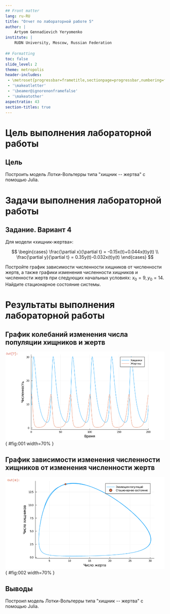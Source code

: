 ```yaml
---
## Front matter
lang: ru-RU
title: "Отчет по лабораторной работе 5"
author: |
	Artyom Gennadievich Yeryomenko
institute: |
	RUDN University, Moscow, Russian Federation

## Formatting
toc: false
slide_level: 2
theme: metropolis
header-includes: 
 - \metroset{progressbar=frametitle,sectionpage=progressbar,numbering=fraction}
 - '\makeatletter'
 - '\beamer@ignorenonframefalse'
 - '\makeatother'
aspectratio: 43
section-titles: true
---
```


# **Цель выполнения лабораторной работы**

## Цель

Построить модель Лотки-Вольтерры типа "хищник -- жертва" с помощью Julia.

# **Задачи выполнения лабораторной работы**

## Задание. Вариант 4

Для модели «хищник-жертва»:

$$
\begin{cases}
    \frac{\partial x}{\partial t} = -0.15x(t)+0.044x(t)y(t)
    \\
    \frac{\partial y}{\partial t} = 0.35y(t)-0.032x(t)y(t)
\end{cases}
$$

Постройте график зависимости численности хищников от численности жертв, а также графики изменения численности хищников и численности жертв при следующих 
начальных условиях: $x_0 = 9, y_0 = 14$. Найдите стационарное состояние системы.

# **Результаты выполнения лабораторной работы**

## График колебаний изменения числа популяции хищников и жертв

![](images/1.png){ #fig:001 width=70% } 

## График зависимости изменения численности хищников от изменения численности жертв

![](images/2.png){ #fig:002 width=70% }

## Выводы

Построил модель Лотки-Вольтерры типа "хищник -- жертва" с помощью Julia.